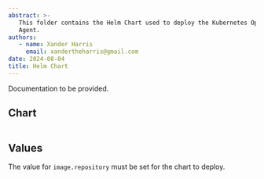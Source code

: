 ```yaml
---
abstract: >-
   This folder contains the Helm Chart used to deploy the Kubernetes Operator
   Agent.
authors:
   - name: Xander Harris
     email: xandertheharris@gmail.com
date: 2024-08-04
title: Helm Chart
---
```


Documentation to be provided.

## Chart

```{autoyaml} deployment/helm/k8s-agent/Chart.yaml
```

## Values

The value for `image.repository` must be set for the chart to deploy.

```{autoyaml} deployment/helm/k8s-agent/values.yaml
```
